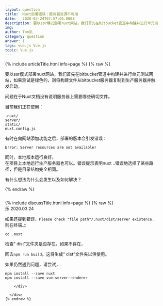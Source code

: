 ```yaml
---
layout: question
title:  Nuxt部署错误：服务器资源不可用
date:   2020-03-24T07:57:05.000Z
description: 要以ssr模式部署nuxt网站，我们首先在bitbucket管道中构建并进行单元测试网站，如果测试是绿色的，则将构建文件从bitbucket服务器复制到生...
img: 
author: Tom凯
category: question
answer: 1
tags: vue.js Vue.js
topic: Vue.js
---
```

<div class="article-root">
  <div class="article">
    {% include articleTitle.html info=page %}
    {% raw %}
    <div class="article-content"><p><font style="vertical-align: inherit;"><font style="vertical-align: inherit;">要以ssr模式部署nuxt网站，我们首先在bitbucket管道中构建并进行单元测试网站，如果测试是绿色的，则将构建文件从bitbucket服务器复制到生产服务器并触发启动。</font></font></p>

<p><font style="vertical-align: inherit;"><font style="vertical-align: inherit;">问题在于Nuxt文档没有说明服务器上需要哪些确切文件。 </font></font></p>

<p><font style="vertical-align: inherit;"><font style="vertical-align: inherit;">目前我们正在使用：  </font></font></p>

<pre><code>.nuxt/  <font></font>
server/  <font></font>
static/  <font></font>
nuxt.config.js <font></font>
</code></pre>

<p><font style="vertical-align: inherit;"><font style="vertical-align: inherit;">有时在向网站添加功能之后，部署的版本会引发错误：</font></font></p>

<pre><code>Error: Server resources are not available!
</code></pre>

<p><font style="vertical-align: inherit;"><font style="vertical-align: inherit;">同时，本地版本运行良好。</font></font><br><font style="vertical-align: inherit;"><font style="vertical-align: inherit;">
在项目上本地运行生产服务器也可以。</font><font style="vertical-align: inherit;">错误提示表明nuxt ..错误地选择了某些路径，但是目录结构完全相同。</font></font></p>

<p><font style="vertical-align: inherit;"><font style="vertical-align: inherit;">有什么想法为什么会发生以及如何解决？</font></font></p></div>
    {% endraw %}
  </div>
  <p style="height: 0;width:0;overflow: hidden;"> 第3487篇《Nuxt部署错误：服务器资源不可用》来自Winter(https://github.com/aiyld/aiyld.github.io)的站点</p>
  <div class="discuss-wrapper">
    {% include discussTitle.html info=page %}
    {% raw %}
    <div class="discuss-item">
        <div class="discuss-parent">
          <div class="discuss-meta">
            <span class="discuss-user">乐</span>
            <span class="discuss-time">2020.03.24</span>
          </div>
          <div class="discuss-comment"><p><font style="vertical-align: inherit;"><font style="vertical-align: inherit;">如果还提到错误，</font></font><code>Please check "file path"/.nuxt/dist/server existence.</code><font style="vertical-align: inherit;"><font style="vertical-align: inherit;">
则在终端上</font></font></p>

<p><code>cd .nuxt</code></p>

<p><font style="vertical-align: inherit;"><font style="vertical-align: inherit;">检查“ dist”文件夹是否存在。</font><font style="vertical-align: inherit;">如果不存在，</font></font></p>

<p><font style="vertical-align: inherit;"><font style="vertical-align: inherit;">回去</font></font><code>npm run build</code><font style="vertical-align: inherit;"><font style="vertical-align: inherit;">。</font><font style="vertical-align: inherit;">这将生成“ dist”文件夹以供使用。</font></font></p>

<p><font style="vertical-align: inherit;"><font style="vertical-align: inherit;">如果仍然遇到问题，请尝试， </font></font></p>

<pre><code>npm install --save nuxt<font></font>
npm install --save vue-server-renderer<font></font>
</code></pre></div>
        </div>
        
      </div>
    {% endraw %}
  </div>
<div>
